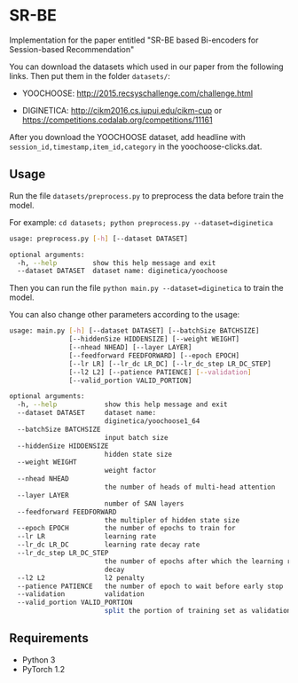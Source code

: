 # SR-BE
Implementation for the paper entitled "SR-BE based Bi-encoders for Session-based Recommendation"

You can download the datasets which used in our paper from the following links. Then put them in the folder `datasets/`:

- YOOCHOOSE: <http://2015.recsyschallenge.com/challenge.html>

- DIGINETICA: <http://cikm2016.cs.iupui.edu/cikm-cup> or <https://competitions.codalab.org/competitions/11161>

After you download the YOOCHOOSE dataset, add headline with `session_id,timestamp,item_id,category` in the yoochoose-clicks.dat. 

## Usage

Run the file  `datasets/preprocess.py` to preprocess the data before train the model.

For example: `cd datasets; python preprocess.py --dataset=diginetica`

```bash
usage: preprocess.py [-h] [--dataset DATASET]

optional arguments:
  -h, --help         show this help message and exit
  --dataset DATASET  dataset name: diginetica/yoochoose
```

Then you can run the file `python main.py --dataset=diginetica`  to train the model.

You can also change other parameters according to the usage:

```bash
usage: main.py [-h] [--dataset DATASET] [--batchSize BATCHSIZE]
               [--hiddenSize HIDDENSIZE] [--weight WEIGHT] 
               [--nhead NHEAD] [--layer LAYER]
               [--feedforward FEEDFORWARD] [--epoch EPOCH]
               [--lr LR] [--lr_dc LR_DC] [--lr_dc_step LR_DC_STEP]
               [--l2 L2] [--patience PATIENCE] [--validation]
               [--valid_portion VALID_PORTION] 

optional arguments:
  -h, --help            show this help message and exit
  --dataset DATASET     dataset name:
                        diginetica/yoochoose1_64
  --batchSize BATCHSIZE
                        input batch size
  --hiddenSize HIDDENSIZE
                        hidden state size
  --weight WEIGHT
                        weight factor
  --nhead NHEAD
                        the number of heads of multi-head attention
  --layer LAYER
                        number of SAN layers 
  --feedforward FEEDFORWARD
                        the multipler of hidden state size
  --epoch EPOCH         the number of epochs to train for
  --lr LR               learning rate
  --lr_dc LR_DC         learning rate decay rate
  --lr_dc_step LR_DC_STEP
                        the number of epochs after which the learning rate
                        decay
  --l2 L2               l2 penalty
  --patience PATIENCE   the number of epoch to wait before early stop
  --validation          validation
  --valid_portion VALID_PORTION
                        split the portion of training set as validation set
```

## Requirements

- Python 3
- PyTorch 1.2
